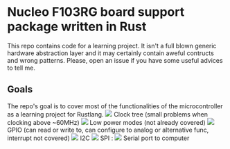 # Nucleo F103RG board support package written in Rust

This repo contains code for a learning project. It isn't a full blown generic hardware abstraction layer and it may
certainly contain aweful contructs and wrong patterns. Please, open an issue if you have some useful advices to tell me.

## Goals
The repo's goal is to cover most of the functionalities of the microcontroller as a learning project for Rustlang.
![](http://progressed.io/bar/74) Clock tree (small problems when clocking above ~60MHz)
![](http://progressed.io/bar/74) Low power modes (not already covered)
![](http://progressed.io/bar/74) GPIO (can read or write to, can configure to analog or alternative func, interrupt not covered)
![](http://progressed.io/bar/74) I2C
![](http://progressed.io/bar/74) SPI : 
![](http://progressed.io/bar/74) Serial port to computer
